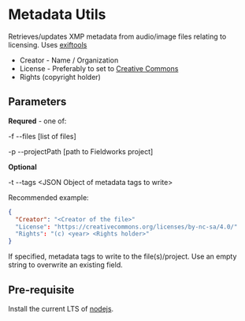 # Metadata Utils

Retrieves/updates XMP metadata from audio/image files relating to licensing.
Uses [exiftools](https://exiftools.org)

* Creator - Name / Organization
* License - Preferably to set to [Creative Commons](https://creativecommons.org/licenses/by-nc-sa/4.0/)
* Rights (copyright holder)

## Parameters

**Requred** - one of:

-f --files [list of files]

-p --projectPath [path to Fieldworks project]

**Optional**

-t --tags \<JSON Object of metadata tags to write>  

Recommended example:
```JSON
{
  "Creator": "<Creator of the file>"
  "License": "https://creativecommons.org/licenses/by-nc-sa/4.0/"
  "Rights": "(c) <year> <Rights holder>"
}
```

If specified, metadata tags to write to the file(s)/project.
Use an empty string to overwrite an existing field.

## Pre-requisite
Install the current LTS of [nodejs](https://nodejs.org/).

